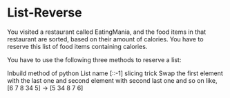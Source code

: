 # List-Reverse
You visited a restaurant called EatingMania, and the food items in that restaurant are sorted, based on their amount of calories. You have to reserve this list of food items containing calories.

You have to use the following three methods to reserve a list:

Inbuild method of python
List name [::-1] slicing trick
Swap the first element with the last one and second element with second last one and so on like,
[6 7 8 34 5] -> [5 34 8 7 6]
